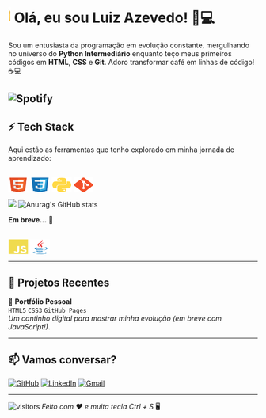 # <img src="https://raw.githubusercontent.com/ABSphreak/ABSphreak/master/gifs/Hi.gif" height="32px" width="5px"> Olá, eu sou Luiz Azevedo! 👨💻

Sou um entusiasta da programação em evolução constante, mergulhando no universo do **Python Intermediário** enquanto teço meus primeiros códigos em **HTML**, **CSS** e **Git**. Adoro transformar café em linhas de código! ☕️💻  

![Spotify](https://img.shields.io/badge/Spotify-1ED760?&style=for-the-badge&logo=spotify&logoColor=white)
---

## ⚡ Tech Stack

Aqui estão as ferramentas que tenho explorado em minha jornada de aprendizado:

<div style="display: inline_block"><br>
  <img align="center" alt="HTML" height="30" width="40" src="https://raw.githubusercontent.com/devicons/devicon/master/icons/html5/html5-original.svg">
  <img align="center" alt="CSS" height="30" width="40" src="https://raw.githubusercontent.com/devicons/devicon/master/icons/css3/css3-original.svg">
  <img align="center" alt="Js" height="30" width="40" src="https://raw.githubusercontent.com/devicons/devicon/master/icons/python/python-plain.svg">
  <img align="center" alt="PHP" height="30" width="40" src="https://raw.githubusercontent.com/devicons/devicon/master/icons/git/git-original.svg">
</div>

![](https://github-readme-stats.vercel.app/api?username=Henriluiz&hide=contribs,prs)
![Anurag's GitHub stats](https://github-readme-stats.vercel.app/api?username=Henriluiz&show_icons=true)



**Em breve...** 🚀 
<div style="display: inline_block"><br>
  <img align="center" alt="JavaScript" height="30" width="40" src="https://raw.githubusercontent.com/devicons/devicon/master/icons/javascript/javascript-plain.svg">
  <img align="center" alt="JAVA" height="30" width="40" src="https://raw.githubusercontent.com/devicons/devicon/master/icons/java/java-original.svg">
</div>

---

## 🚀 Projetos Recentes

🎨 **Portfólio Pessoal**  
`HTML5` `CSS3` `GitHub Pages`  
*Um cantinho digital para mostrar minha evolução (em breve com JavaScript!)*.

---

## 📫 Vamos conversar?

[![GitHub](https://img.shields.io/badge/GitHub-100000?style=for-the-badge&logo=github&logoColor=white)](https://github.com/seuusername) 
[![LinkedIn](https://img.shields.io/badge/LinkedIn-0077B5?style=for-the-badge&logo=linkedin&logoColor=white)](https://linkedin.com/in/seuprofile) 
[![Gmail](https://img.shields.io/badge/Gmail-D14836?style=for-the-badge&logo=gmail&logoColor=white)](mailto:seuemail@example.com)

---

![visitors](https://visitor-badge.glitch.me/badge?page_id=Henriluiz.Henriluiz)
*Feito com ❤️ e muita tecla Ctrl + S* 🖥️
